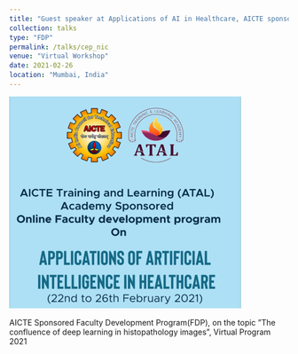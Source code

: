 ```yaml
---
title: "Guest speaker at Applications of AI in Healthcare, AICTE sponsored FDP"
collection: talks
type: "FDP"
permalink: /talks/cep_nic
venue: "Virtual Workshop"
date: 2021-02-26
location: "Mumbai, India"
---
```

<img src="/images/aicte.png"
     alt="Markdown Monster icon"
     style="float: center; margin-right: 10px;" />

AICTE Sponsored Faculty Development Program(FDP), on the topic ”The confluence of deep learning in histopathology images”, Virtual Program 2021
